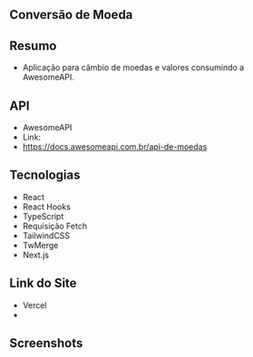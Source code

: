## Conversão de Moeda

## Resumo 

 - Aplicação para câmbio de moedas e valores consumindo a AwesomeAPI.

## API

 - AwesomeAPI
 - Link:
  - https://docs.awesomeapi.com.br/api-de-moedas

## Tecnologias 

 - React
  - React Hooks
 - TypeScript
  - Requisição Fetch
 - TailwindCSS
  - TwMerge
 - Next.js

## Link do Site

 - Vercel
  - 

## Screenshots

